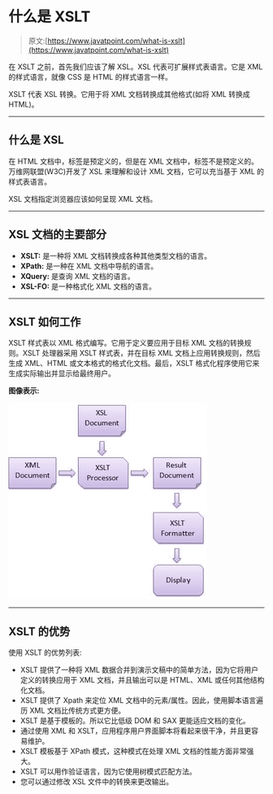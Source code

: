 # 什么是 XSLT

> 原文:[https://www.javatpoint.com/what-is-xslt](https://www.javatpoint.com/what-is-xslt)

在 XSLT 之前，首先我们应该了解 XSL。XSL 代表可扩展样式表语言。它是 XML 的样式语言，就像 CSS 是 HTML 的样式语言一样。

XSLT 代表 XSL 转换。它用于将 XML 文档转换成其他格式(如将 XML 转换成 HTML)。

* * *

## 什么是 XSL

在 HTML 文档中，标签是预定义的，但是在 XML 文档中，标签不是预定义的。万维网联盟(W3C)开发了 XSL 来理解和设计 XML 文档，它可以充当基于 XML 的样式表语言。

XSL 文档指定浏览器应该如何呈现 XML 文档。

* * *

## XSL 文档的主要部分

*   **XSLT:** 是一种将 XML 文档转换成各种其他类型文档的语言。
*   **XPath:** 是一种在 XML 文档中导航的语言。
*   **XQuery:** 是查询 XML 文档的语言。
*   **XSL-FO:** 是一种格式化 XML 文档的语言。

* * *

## XSLT 如何工作

XSLT 样式表以 XML 格式编写。它用于定义要应用于目标 XML 文档的转换规则。XSLT 处理器采用 XSLT 样式表，并在目标 XML 文档上应用转换规则，然后生成 XML、HTML 或文本格式的格式化文档。最后，XSLT 格式化程序使用它来生成实际输出并显示给最终用户。

**图像表示:**

![XSLT What is xslt 1](img/c2cd20309dba056319d2b39022bc9e36.png)

* * *

## XSLT 的优势

使用 XSLT 的优势列表:

*   XSLT 提供了一种将 XML 数据合并到演示文稿中的简单方法，因为它将用户定义的转换应用于 XML 文档，并且输出可以是 HTML、XML 或任何其他结构化文档。
*   XSLT 提供了 Xpath 来定位 XML 文档中的元素/属性。因此，使用脚本语言遍历 XML 文档比传统方式更方便。
*   XSLT 是基于模板的。所以它比低级 DOM 和 SAX 更能适应文档的变化。
*   通过使用 XML 和 XSLT，应用程序用户界面脚本将看起来很干净，并且更容易维护。
*   XSLT 模板基于 XPath 模式，这种模式在处理 XML 文档的性能方面非常强大。
*   XSLT 可以用作验证语言，因为它使用树模式匹配方法。
*   您可以通过修改 XSL 文件中的转换来更改输出。
